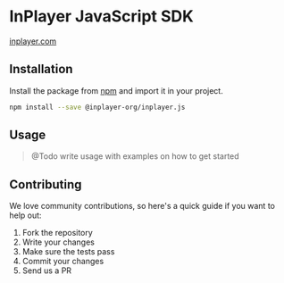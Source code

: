 InPlayer JavaScript SDK
=======================

[inplayer.com](https://inplayer.com)

## Installation

Install the package from [npm](https://www.npmjs.com/package/@inplayer-org/inplayer.js) and import it in your project.

```bash
npm install --save @inplayer-org/inplayer.js
```

## Usage

> @Todo write usage with examples on how to get started

## Contributing

We love community contributions, so here's a quick guide if you want to help out:

1. Fork the repository
2. Write your changes
3. Make sure the tests pass
4. Commit your changes
5. Send us a PR